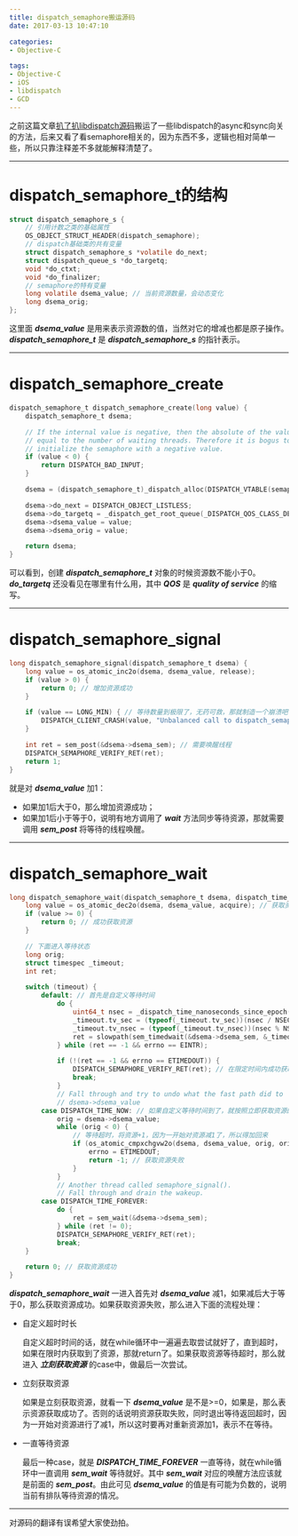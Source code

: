 ```yaml
---
title: dispatch_semaphore搬运源码
date: 2017-03-13 10:47:10

categories:
- Objective-C

tags:
- Objective-C
- iOS
- libdispatch
- GCD
---
```


之前这篇文章[扒了扒libdispatch源码](http://joeleee.github.io/2017/02/21/%E6%89%92%E4%BA%86%E6%89%92libdispatch%E6%BA%90%E7%A0%81/)搬运了一些libdispatch的async和sync向关的方法，后来又看了看semaphore相关的，因为东西不多，逻辑也相对简单一些，所以只靠注释差不多就能解释清楚了。
***

# dispatch\_semaphore\_t的结构 #
``` c
struct dispatch_semaphore_s {
    // 引用计数之类的基础属性
    OS_OBJECT_STRUCT_HEADER(dispatch_semaphore);
    // dispatch基础类的共有变量
    struct dispatch_semaphore_s *volatile do_next;
    struct dispatch_queue_s *do_targetq;
    void *do_ctxt;
    void *do_finalizer;
    // semaphore的特有变量
    long volatile dsema_value; // 当前资源数量，会动态变化
    long dsema_orig;
};
```
这里面 ***dsema_value*** 是用来表示资源数的值，当然对它的增减也都是原子操作。***dispatch\_semaphore\_t*** 是 ***dispatch\_semaphore\_s*** 的指针表示。

---

# dispatch\_semaphore\_create #
``` c
dispatch_semaphore_t dispatch_semaphore_create(long value) {
    dispatch_semaphore_t dsema;

    // If the internal value is negative, then the absolute of the value is
    // equal to the number of waiting threads. Therefore it is bogus to
    // initialize the semaphore with a negative value.
    if (value < 0) {
        return DISPATCH_BAD_INPUT;
    }

    dsema = (dispatch_semaphore_t)_dispatch_alloc(DISPATCH_VTABLE(semaphore), sizeof(struct dispatch_semaphore_s));

    dsema->do_next = DISPATCH_OBJECT_LISTLESS;
    dsema->do_targetq = _dispatch_get_root_queue(_DISPATCH_QOS_CLASS_DEFAULT, false);
    dsema->dsema_value = value;
    dsema->dsema_orig = value;

    return dsema;
}
```
可以看到，创建 ***dispatch\_semaphore\_t*** 对象的时候资源数不能小于0。
***do_targetq*** 还没看见在哪里有什么用，其中 ***QOS*** 是 ***quality of service*** 的缩写。

---

# dispatch\_semaphore\_signal #
``` c
long dispatch_semaphore_signal(dispatch_semaphore_t dsema) {
    long value = os_atomic_inc2o(dsema, dsema_value, release);
    if (value > 0) {
        return 0; // 增加资源成功
    }

    if (value == LONG_MIN) { // 等待数量到极限了，无药可救，那就制造一个崩溃吧...
        DISPATCH_CLIENT_CRASH(value, "Unbalanced call to dispatch_semaphore_signal()");
    }

    int ret = sem_post(&dsema->dsema_sem); // 需要唤醒线程
    DISPATCH_SEMAPHORE_VERIFY_RET(ret);
    return 1;
}
```
就是对 ***dsema_value*** 加1：

 * 如果加1后大于0，那么增加资源成功；
 * 如果加1后小于等于0，说明有地方调用了 ***wait*** 方法同步等待资源，那就需要调用 ***sem_post*** 将等待的线程唤醒。

---

# dispatch\_semaphore\_wait #
``` c
long dispatch_semaphore_wait(dispatch_semaphore_t dsema, dispatch_time_t timeout) {
    long value = os_atomic_dec2o(dsema, dsema_value, acquire); // 获取资源，对资源减1
    if (value >= 0) {
        return 0; // 成功获取资源
    }

    // 下面进入等待状态
    long orig;
    struct timespec _timeout;
    int ret;

    switch (timeout) {
        default: // 首先是自定义等待时间
            do {
                uint64_t nsec = _dispatch_time_nanoseconds_since_epoch(timeout);
                _timeout.tv_sec = (typeof(_timeout.tv_sec))(nsec / NSEC_PER_SEC);
                _timeout.tv_nsec = (typeof(_timeout.tv_nsec))(nsec % NSEC_PER_SEC);
                ret = slowpath(sem_timedwait(&dsema->dsema_sem, &_timeout)); // 尝试获取资源，带有时间有效的参数
            } while (ret == -1 && errno == EINTR);

            if (!(ret == -1 && errno == ETIMEDOUT)) {
                DISPATCH_SEMAPHORE_VERIFY_RET(ret); // 在限定时间内成功获取资源
                break;
            }
            // Fall through and try to undo what the fast path did to
            // dsema->dsema_value
        case DISPATCH_TIME_NOW: // 如果自定义等待时间到了，就按照立即获取资源的方式处理
            orig = dsema->dsema_value;
            while (orig < 0) {
                // 等待超时，将资源+1，因为一开始对资源减1了，所以得加回来
                if (os_atomic_cmpxchgvw2o(dsema, dsema_value, orig, orig + 1, &orig, relaxed)) {
                    errno = ETIMEDOUT;
                    return -1; // 获取资源失败
                }
            }
            // Another thread called semaphore_signal().
            // Fall through and drain the wakeup.
        case DISPATCH_TIME_FOREVER:
            do {
                ret = sem_wait(&dsema->dsema_sem);
            } while (ret != 0);
            DISPATCH_SEMAPHORE_VERIFY_RET(ret);
            break;
    }

    return 0; // 获取资源成功
}
```
***dispatch\_semaphore\_wait*** 一进入首先对 ***dsema_value*** 减1，如果减后大于等于0，那么获取资源成功。如果获取资源失败，那么进入下面的流程处理：

* 自定义超时时长

	自定义超时时间的话，就在while循环中一遍遍去取尝试就好了，直到超时，如果在限时内获取到了资源，那就return了。如果获取资源等待超时，那么就进入 ***立刻获取资源*** 的case中，做最后一次尝试。

* 立刻获取资源

	如果是立刻获取资源，就看一下 ***dsema_value*** 是不是>=0，如果是，那么表示资源获取成功了。否则的话说明资源获取失败，同时退出等待返回超时，因为一开始对资源进行了减1，所以这时要再对重新资源加1，表示不在等待。

* 一直等待资源

	最后一种case，就是 ***DISPATCH\_TIME\_FOREVER*** 一直等待，就在while循环中一直调用 ***sem_wait*** 等待就好。其中 ***sem_wait*** 对应的唤醒方法应该就是前面的 ***sem_post***。由此可见 ***dsema_value*** 的值是有可能为负数的，说明当前有排队等待资源的情况。

---

对源码的翻译有误希望大家使劲拍。
